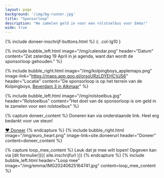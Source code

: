 ```yaml
---
layout: page
background: '/img/bg-runner.jpg'
title: "Sponsorloop"
description: "We zamelen geld in voor een rolstoelbus voor Emma!"
wide: true
---
```


{% include doneer-inschrijf-buttons.html %}
{: .col-lg10 }

{% include bubble_left.html image="/img/calendar.png" header="Datum"
content="Zet zaterdag 19 April in je agenda, want dan wordt de sponsorloop gehouden." %}

{% include bubble_right.html image="/img/kolpingboys_applemaps.png" image-link="https://maps.app.goo.gl/orsoURzLDYEHCVJS6"
header="Locatie"
content="De sponsorloop is op het terrein van de Kolpingboys, [Beverdam 3 in Alkmaar](https://maps.app.goo.gl/orsoURzLDYEHCVJS6)" %}

{% include bubble_left.html image="/img/rolstoelbus.jpg" header="Rolstoelbus"
content="Het doel van de sponsorloop is om geld in te zamelen voor een rolstoelbus" %}


{% capture doneer_content %}
Doneren kan via onderstaande link. Heel erg bedankt voor uw steun!

<a class="btn-xl btn-danger col-5" href="{{ site.doneerurl }}">&#10084;&#65038; Doneer</a>
{% endcapture %}
{% include bubble_right.html image="/img/euro_heart.png" image-link=site.doneerurl header="Doneer"
content=doneer_content %}

{% capture loop_mee_content %}
Leuk dat je mee wilt lopen! Opgeven kan via [dit formulier]({{ site.inschrijfurl }})
{% endcapture %}
{% include bubble_left.html header="Loop mee" image="/img/emma/IMG20240625164741.jpg"
content=loop_mee_content %}
